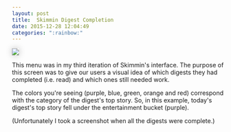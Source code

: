 ```yaml
---
layout: post
title:  Skimmin Digest Completion
date: 2015-12-28 12:04:49
categories: ":rainbow:"
---
```


<img style="box-shadow: 0 0 15px rgba(0, 0, 0, .25);" src="http://i.imgur.com/0UllBY9.jpg">

<p>This menu was in my third iteration of Skimmin's interface. The purpose of this screen was to give our users a visual idea of which digests they had completed (i.e. read) and which ones still needed work.  

<p>The colors you're seeing (purple, blue, green, orange and red) correspond with the category of the digest's top story. So, in this example, today's digest's top story fell under the entertainment bucket (purple). 

<p>(Unfortunately I took a screenshot when all the digests were complete.)<p>
